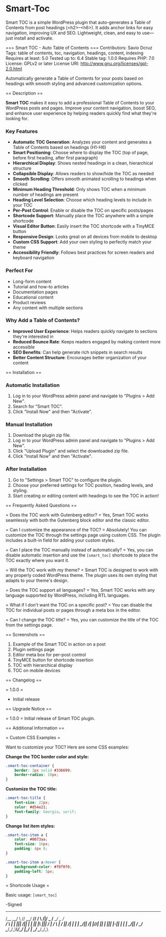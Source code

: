 # Smart-Toc
Smart TOC is a simple WordPress plugin that auto-generates a Table of Contents from post headings (&lt;h2>–&lt;h6>). It adds anchor links for easy navigation, improving UX and SEO. Lightweight, clean, and easy to use—just install and activate.

=== Smart TOC - Auto Table of Contents ===
Contributors: Savio Dcruz
Tags: table of contents, toc, navigation, headings, content, indexing
Requires at least: 5.0
Tested up to: 6.4
Stable tag: 1.0.0
Requires PHP: 7.0
License: GPLv2 or later
License URI: http://www.gnu.org/licenses/gpl-2.0.html

Automatically generate a Table of Contents for your posts based on headings with smooth styling and advanced customization options.

== Description ==

**Smart TOC** makes it easy to add a professional Table of Contents to your WordPress posts and pages. Improve your content navigation, boost SEO, and enhance user experience by helping readers quickly find what they're looking for.

### Key Features

* **Automatic TOC Generation**: Analyzes your content and generates a Table of Contents based on headings (H1-H6)
* **Smart Positioning**: Choose where to display the TOC (top of page, before first heading, after first paragraph)
* **Hierarchical Display**: Shows nested headings in a clean, hierarchical structure
* **Collapsible Display**: Allows readers to show/hide the TOC as needed
* **Smooth Scrolling**: Offers smooth animated scrolling to headings when clicked
* **Minimum Heading Threshold**: Only shows TOC when a minimum number of headings are present
* **Heading Level Selection**: Choose which heading levels to include in your TOC
* **Per-Post Control**: Enable or disable the TOC on specific posts/pages
* **Shortcode Support**: Manually place the TOC anywhere with a simple shortcode
* **Visual Editor Button**: Easily insert the TOC shortcode with a TinyMCE button
* **Responsive Design**: Looks great on all devices from mobile to desktop
* **Custom CSS Support**: Add your own styling to perfectly match your theme
* **Accessibility Friendly**: Follows best practices for screen readers and keyboard navigation

### Perfect For
* Long-form content
* Tutorial and how-to articles
* Documentation pages
* Educational content
* Product reviews
* Any content with multiple sections

### Why Add a Table of Contents?
* **Improved User Experience**: Helps readers quickly navigate to sections they're interested in
* **Reduced Bounce Rate**: Keeps readers engaged by making content more accessible
* **SEO Benefits**: Can help generate rich snippets in search results
* **Better Content Structure**: Encourages better organization of your content

== Installation ==

### Automatic Installation
1. Log in to your WordPress admin panel and navigate to "Plugins > Add New".
2. Search for "Smart TOC".
3. Click "Install Now" and then "Activate".

### Manual Installation
1. Download the plugin zip file.
2. Log in to your WordPress admin panel and navigate to "Plugins > Add New".
3. Click "Upload Plugin" and select the downloaded zip file.
4. Click "Install Now" and then "Activate".

### After Installation
1. Go to "Settings > Smart TOC" to configure the plugin.
2. Choose your preferred settings for TOC position, heading levels, and styling.
3. Start creating or editing content with headings to see the TOC in action!

== Frequently Asked Questions ==

= Does the TOC work with Gutenberg editor? =
Yes, Smart TOC works seamlessly with both the Gutenberg block editor and the classic editor.

= Can I customize the appearance of the TOC? =
Absolutely! You can customize the TOC through the settings page using custom CSS. The plugin includes a built-in field for adding your custom styles.

= Can I place the TOC manually instead of automatically? =
Yes, you can disable automatic insertion and use the `[smart_toc]` shortcode to place the TOC exactly where you want it.

= Will the TOC work with my theme? =
Smart TOC is designed to work with any properly coded WordPress theme. The plugin uses its own styling that adapts to your theme's design.

= Does the TOC support all languages? =
Yes, Smart TOC works with any language supported by WordPress, including RTL languages.

= What if I don't want the TOC on a specific post? =
You can disable the TOC for individual posts or pages through a meta box in the editor.

= Can I change the TOC title? =
Yes, you can customize the title of the TOC from the settings page.

== Screenshots ==

1. Example of the Smart TOC in action on a post
2. Plugin settings page
3. Editor meta box for per-post control
4. TinyMCE button for shortcode insertion
5. TOC with hierarchical display
6. TOC on mobile devices

== Changelog ==

= 1.0.0 =
* Initial release

== Upgrade Notice ==

= 1.0.0 =
Initial release of Smart TOC plugin.

== Additional Information ==

= Custom CSS Examples =

Want to customize your TOC? Here are some CSS examples:

**Change the TOC border color and style:**
```css
.smart-toc-container {
    border: 2px solid #336699;
    border-radius: 10px;
}
```

**Customize the TOC title:**
```css
.smart-toc-title {
    font-size: 22px;
    color: #d54e21;
    font-family: Georgia, serif;
}
```

**Change list item styles:**
```css
.smart-toc-item a {
    color: #0073aa;
    font-size: 16px;
    padding: 4px 0;
}

.smart-toc-item a:hover {
    background-color: #f0f0f0;
    padding-left: 5px;
}
```

= Shortcode Usage =

Basic usage:
`[smart_toc]`


-Signed
_____  _     ____  _____ _  _      ____  _____  ____  ____
/__ __\/ \ /\/  __\/  __// \/ \  /|/  _ \/__ __\/  _ \/  __\
 / \  | | |||  \/|| |  _| || |\ ||| / \|  / \  | / \||  \/|
 | |  | \_/||    /| |_//| || | \||| |-||  | |  | \_/||    /
 \_/  \____/\_/\_\\____\\_/\_/  \|\_/ \|  \_/  \____/\_/\_\
